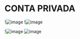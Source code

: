 # CONTA PRIVADA
!![image](https://github.com/cidaci/new-project/blob/main/nene.jpg)
!![image](https://github.com/cidaci/new-project/blob/main/NENE1.jpg)

!![image](https://github.com/cidaci/new-project/blob/main/images.jpg)
![image](https://github.com/cidaci/new-project/blob/main/images(1).jpg)

